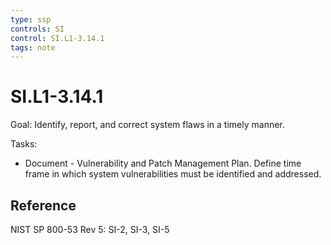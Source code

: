 ```yaml
---
type: ssp
controls: SI
control: SI.L1-3.14.1
tags: note
---
```


# SI.L1-3.14.1

Goal: Identify, report, and correct system flaws in a timely manner.

Tasks:

- Document - Vulnerability and Patch Management Plan. Define time frame in which system vulnerabilities must be identified and addressed.

## Reference

NIST SP 800-53 Rev 5: SI-2, SI-3, SI-5